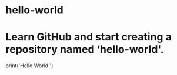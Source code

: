 # hello-world
# Learn GitHub and start creating a repository named ‘hello-world'.
print('Hello World!') 
